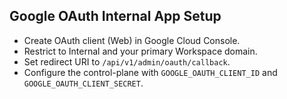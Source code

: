 ## Google OAuth Internal App Setup

- Create OAuth client (Web) in Google Cloud Console.
- Restrict to Internal and your primary Workspace domain.
- Set redirect URI to `/api/v1/admin/oauth/callback`.
- Configure the control-plane with `GOOGLE_OAUTH_CLIENT_ID` and `GOOGLE_OAUTH_CLIENT_SECRET`.

